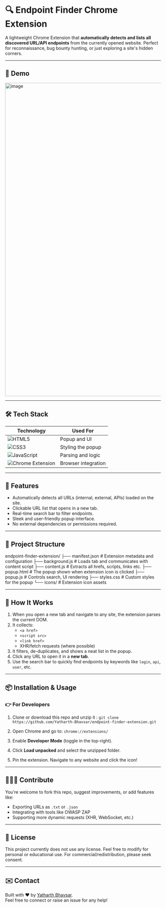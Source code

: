 # 🔍 Endpoint Finder Chrome Extension

A lightweight Chrome Extension that **automatically detects and lists all discovered URL/API endpoints** from the currently opened website. Perfect for reconnaissance, bug bounty hunting, or just exploring a site's hidden corners.

---

## 📸 Demo

<img width="1919" height="1014" alt="image" src="https://github.com/user-attachments/assets/22c818dd-54f4-4786-9ee3-ace8707a9e30" />

---

## 🛠️ Tech Stack

| Technology | Used For |
|------------|----------|
| ![HTML5](https://img.shields.io/badge/-HTML5-E34F26?style=flat&logo=html5&logoColor=white) | Popup and UI |
| ![CSS3](https://img.shields.io/badge/-CSS3-1572B6?style=flat&logo=css3&logoColor=white) | Styling the popup |
| ![JavaScript](https://img.shields.io/badge/-JavaScript-F7DF1E?style=flat&logo=javascript&logoColor=black) | Parsing and logic |
| ![Chrome Extension](https://img.shields.io/badge/-Chrome_Extension-4285F4?style=flat&logo=google-chrome&logoColor=white) | Browser integration |

---

## 🚀 Features

-  Automatically detects all URLs (internal, external, APIs) loaded on the site.
-  Clickable URL list that opens in a new tab.
-  Real-time search bar to filter endpoints.
-  Sleek and user-friendly popup interface.
-  No external dependencies or permissions required.

---

## 📁 Project Structure

endpoint-finder-extension/
  ├── manifest.json # Extension metadata and configuration
  ├── background.js # Loads tab and communicates with content script
  ├── content.js # Extracts all hrefs, scripts, links etc.
  ├── popup.html # The popup shown when extension icon is clicked
  ├── popup.js # Controls search, UI rendering
  ├── styles.css # Custom styles for the popup
  └── icons/ # Extension icon assets

---

## 🧪 How It Works

1. When you open a new tab and navigate to any site, the extension parses the current DOM.
2. It collects:
   - `<a href>`
   - `<script src>`
   - `<link href>`
   - XHR/fetch requests (where possible)
3. It filters, de-duplicates, and shows a neat list in the popup.
4. Click any URL to open it in a **new tab**.
5. Use the search bar to quickly find endpoints by keywords like `login`, `api`, `user`, etc.

---

## 📦 Installation & Usage

### 👉 For Developers

1. Clone or download this repo and unzip it : 
`git clone https://github.com/Yatharth-Bhavsar/endpoint-finder-extension.git`
 
2. Open Chrome and go to: 
`chrome://extensions/`
   
3. Enable **Developer Mode** (toggle in the top-right).

4. Click **Load unpacked** and select the unzipped folder.

5. Pin the extension. Navigate to any website and click the icon!

---

## 🙋🏻‍♂️ Contribute

You're welcome to fork this repo, suggest improvements, or add features like:
- Exporting URLs as `.txt` or `.json`
- Integrating with tools like OWASP ZAP
- Supporting more dynamic requests (XHR, WebSocket, etc.)

---

## 🪪 License

This project currently does not use any license. Feel free to modify for personal or educational use. For commercial/redistribution, please seek consent.

---

## ✉️ Contact

Built with ❤️ by [Yatharth Bhavsar](https://github.com/Yatharth-Bhavsar).  
Feel free to connect or raise an issue for any help!


